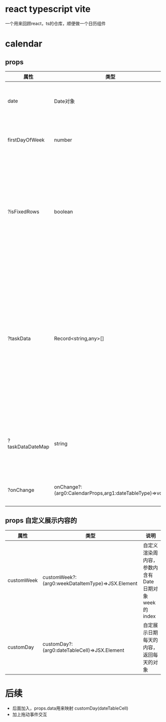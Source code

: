 # react typescript vite
一个用来回顾react，ts的仓库，顺便做一个日历组件

# calendar
## props
| 属性               | 类型                                                      | 说明                                        |
|------------------|---------------------------------------------------------|-------------------------------------------|
| date             | Date对象                                                  | 日历所展示日期的月份                                |
| firstDayOfWeek   | number                                                  | 日期展示第一列是周几                                |
| ?isFixedRows     | boolean                                                 | true固定6*7，false月份时间变化5、6自动；默认不加固定6行       |
| ?taskData        | Record<string,any>[]                                    | 用来映射任务到每天的对象中，数组列表中要含有一个日期格式的字符串，默认获取date |
| ?taskDataDateMap | string                                                  | 修改获取任务列表获取日期的字段                           |
| ?onChange        | onChange?:(arg0:CalendarProps,arg1:dateTableType)=>void | 更新日期后的事件                                  |
## props 自定义展示内容的
| 属性         | 类型                                               | 说明                               |
|------------|--------------------------------------------------|----------------------------------|
| customWeek | customWeek?:(arg0:weekDataItemType)=>JSX.Element | 自定义渲染周内容，参数内含有Date日期对象week的index |
| customDay  | customDay?:(arg0:dateTableCell)=>JSX.Element     | 自定展示日期每天的内容，返回每天的对象              |


# 后续
- 后面加入，props.data用来映射 customDay(dateTableCell)
- 加上拖动事件交互

